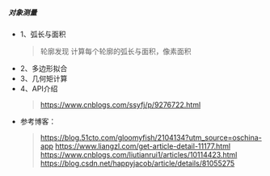 ##### 对象测量
* 1、弧长与面积
   > 轮廓发现
   > 计算每个轮廓的弧长与面积，像素面积
* 2、多边形拟合
* 3、几何矩计算
* 4、API介绍
  >https://www.cnblogs.com/ssyfj/p/9276722.html
* 参考博客：
  >https://blog.51cto.com/gloomyfish/2104134?utm_source=oschina-app
  >https://www.liangzl.com/get-article-detail-11177.html
  >https://www.cnblogs.com/liutianrui1/articles/10114423.html
  >https://blog.csdn.net/happyjacob/article/details/81055275
